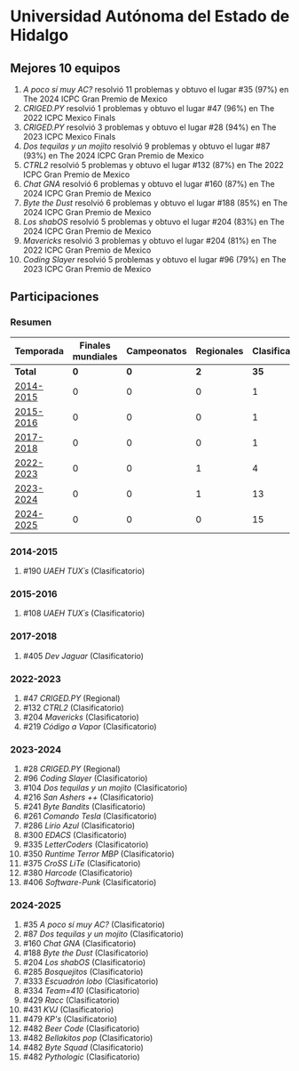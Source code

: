 # Universidad Autónoma del Estado de Hidalgo

## Mejores 10 equipos

1. _A poco sí muy AC?_ resolvió 11 problemas y obtuvo el lugar #35 (97%) en The 2024 ICPC Gran Premio de Mexico
1. _CRIGED.PY_ resolvió 1 problemas y obtuvo el lugar #47 (96%) en The 2022 ICPC Mexico Finals
1. _CRIGED.PY_ resolvió 3 problemas y obtuvo el lugar #28 (94%) en The 2023 ICPC Mexico Finals
1. _Dos tequilas y un mojito_ resolvió 9 problemas y obtuvo el lugar #87 (93%) en The 2024 ICPC Gran Premio de Mexico
1. _CTRL2_ resolvió 5 problemas y obtuvo el lugar #132 (87%) en The 2022 ICPC Gran Premio de Mexico
1. _Chat GNA_ resolvió 6 problemas y obtuvo el lugar #160 (87%) en The 2024 ICPC Gran Premio de Mexico
1. _Byte the Dust_ resolvió 6 problemas y obtuvo el lugar #188 (85%) en The 2024 ICPC Gran Premio de Mexico
1. _Los shabOS_ resolvió 5 problemas y obtuvo el lugar #204 (83%) en The 2024 ICPC Gran Premio de Mexico
1. _Mavericks_ resolvió 3 problemas y obtuvo el lugar #204 (81%) en The 2022 ICPC Gran Premio de Mexico
1. _Coding Slayer_ resolvió 5 problemas y obtuvo el lugar #96 (79%) en The 2023 ICPC Gran Premio de Mexico

## Participaciones

### Resumen

| Temporada | Finales mundiales | Campeonatos | Regionales | Clasificatorios | Equipos |
| --- | --- | --- | --- | --- | --- |
| **Total** | **0** | **0** | **2** | **35** | **35** |
| [2014-2015](#2014-2015) | 0 | 0 | 0 | 1 | 1 |
| [2015-2016](#2015-2016) | 0 | 0 | 0 | 1 | 1 |
| [2017-2018](#2017-2018) | 0 | 0 | 0 | 1 | 1 |
| [2022-2023](#2022-2023) | 0 | 0 | 1 | 4 | 4 |
| [2023-2024](#2023-2024) | 0 | 0 | 1 | 13 | 13 |
| [2024-2025](#2024-2025) | 0 | 0 | 0 | 15 | 15 |

### 2014-2015

1. #190 _UAEH TUX´s_ (Clasificatorio)

### 2015-2016

1. #108 _UAEH TUX´s_ (Clasificatorio)

### 2017-2018

1. #405 _Dev Jaguar_ (Clasificatorio)

### 2022-2023

1. #47 _CRIGED.PY_ (Regional)
1. #132 _CTRL2_ (Clasificatorio)
1. #204 _Mavericks_ (Clasificatorio)
1. #219 _Código a Vapor_ (Clasificatorio)

### 2023-2024

1. #28 _CRIGED.PY_ (Regional)
1. #96 _Coding Slayer_ (Clasificatorio)
1. #104 _Dos tequilas y un mojito_ (Clasificatorio)
1. #216 _San Ashers ++_ (Clasificatorio)
1. #241 _Byte Bandits_ (Clasificatorio)
1. #261 _Comando Tesla_ (Clasificatorio)
1. #286 _Lirio Azul_ (Clasificatorio)
1. #300 _EDACS_ (Clasificatorio)
1. #335 _LetterCoders_ (Clasificatorio)
1. #350 _Runtime Terror MBP_ (Clasificatorio)
1. #375 _CroSS LiTe_ (Clasificatorio)
1. #380 _Harcode_ (Clasificatorio)
1. #406 _Software-Punk_ (Clasificatorio)

### 2024-2025

1. #35 _A poco sí muy AC?_ (Clasificatorio)
1. #87 _Dos tequilas y un mojito_ (Clasificatorio)
1. #160 _Chat GNA_ (Clasificatorio)
1. #188 _Byte the Dust_ (Clasificatorio)
1. #204 _Los shabOS_ (Clasificatorio)
1. #285 _Bosquejitos_ (Clasificatorio)
1. #333 _Escuadrón lobo_ (Clasificatorio)
1. #334 _Team=410_ (Clasificatorio)
1. #429 _Racc_ (Clasificatorio)
1. #431 _KVJ_ (Clasificatorio)
1. #479 _KP's_ (Clasificatorio)
1. #482 _Beer Code_ (Clasificatorio)
1. #482 _Bellakitos pop_ (Clasificatorio)
1. #482 _Byte Squad_ (Clasificatorio)
1. #482 _Pythologic_ (Clasificatorio)



